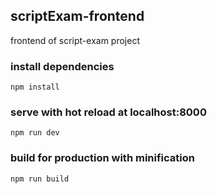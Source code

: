 ## scriptExam-frontend

frontend of script-exam project

### install dependencies
`npm install`
### serve with hot reload at localhost:8000
`npm run dev`
### build for production with minification
`npm run build`